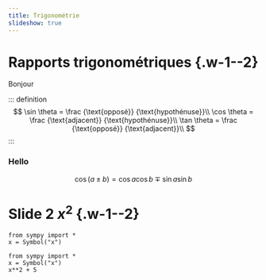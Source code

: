 ```yaml
---
title: Trigonométrie
slideshow: true
---
```


# Rapports trigonométriques {.w-1--2}

Bonjour

::: definition
$$
  \sin \theta = \frac {\text{opposé}} {\text{hypothénuse}}\\
  \cos \theta = \frac {\text{adjacent}} {\text{hypothénuse}}\\
  \tan \theta = \frac {\text{opposé}} {\text{adjacent}}\\
$$
:::

### Hello

$$
  \cos(a \pm b) = \cos a \cos b \mp \sin a \sin b
$$

# Slide 2 $x^2$ {.w-1--2}

~~~ {.python .run}
from sympy import *
x = Symbol("x")
~~~

~~~ {.python .eval}
from sympy import *
x = Symbol("x")
x**2 + 5
~~~